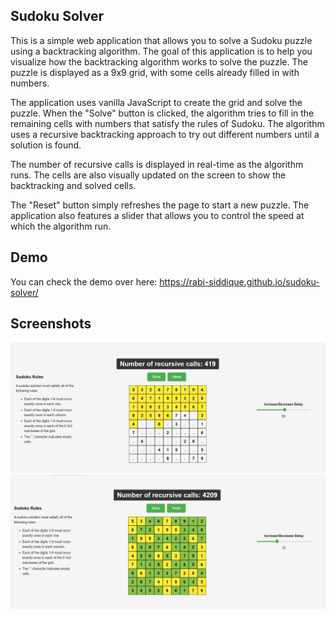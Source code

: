 ## Sudoku Solver

This is a simple web application that allows you to solve a Sudoku puzzle using a backtracking algorithm. The goal of this application is to help you visualize how the backtracking algorithm works to solve the puzzle. The puzzle is displayed as a 9x9 grid, with some cells already filled in with numbers.

The application uses vanilla JavaScript to create the grid and solve the puzzle. When the "Solve" button is clicked, the algorithm tries to fill in the remaining cells with numbers that satisfy the rules of Sudoku. The algorithm uses a recursive backtracking approach to try out different numbers until a solution is found.

The number of recursive calls is displayed in real-time as the algorithm runs. The cells are also visually updated on the screen to show the backtracking and solved cells.

The "Reset" button simply refreshes the page to start a new puzzle. The application also features a slider that allows you to control the speed at which the algorithm run.

## Demo

You can check the demo over here:
https://rabi-siddique.github.io/sudoku-solver/

## Screenshots

![Screenshot](screenshots/s1.png?raw=true)
![Screenshot](screenshots/s2.png?raw=true)
